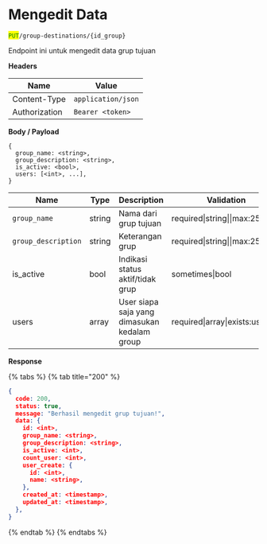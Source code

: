 # Mengedit Data

<mark style="color:green;">`PUT`</mark>`/group-destinations/{id_group}`

Endpoint ini untuk mengedit data grup tujuan

**Headers**

| Name          | Value              |
| ------------- | ------------------ |
| Content-Type  | `application/json` |
| Authorization | `Bearer <token>`   |

**Body / Payload**

```
{
  group_name: <string>,
  group_description: <string>,
  is_active: <bool>,
  users: [<int>, ...],
}
```

| Name                | Type   | Description                                  | Validation                       |
| ------------------- | ------ | -------------------------------------------- | -------------------------------- |
| `group_name`        | string | Nama dari grup tujuan                        | required\|string\|\|max:255      |
| `group_description` | string | Keterangan grup                              | required\|string\|\|max:255      |
| is\_active          | bool   | Indikasi status aktif/tidak grup             | sometimes\|bool                  |
| users               | array  | User siapa saja yang dimasukan kedalam group | required\|array\|exists:users.id |

**Response**

{% tabs %}
{% tab title="200" %}
```json
{
  code: 200,
  status: true,
  message: "Berhasil mengedit grup tujuan!",
  data: {
    id: <int>,
    group_name: <string>,
    group_description: <string>,
    is_active: <int>,
    count_user: <int>,
    user_create: {
      id: <int>,
      name: <string>,
    },
    created_at: <timestamp>,
    updated_at: <timestamp>,
  },
}
```
{% endtab %}
{% endtabs %}

